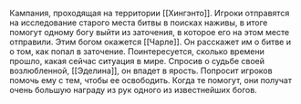 Кампания, проходящая на территории [[Хингэнто]]. Игроки отправятся на исследование старого места битвы в поисках наживы, в итоге помогут одному богу выйти из заточения, в которое его на этом месте отправили. Этим богом окажется [[Чарле]]. Он расскажет им о битве и о том, как попал в заточение. Поинтересуется, сколько времени прошло, какая сейчас ситуация в мире. Спросив о судьбе своей возлюбленной, [[Эделина]], он впадет в ярость. Попросит игроков помочь ему с тем, чтобы ее освободить. Когда те помогут, они получат очень большую награду из рук одного из известнейших богов.